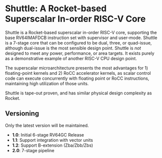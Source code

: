 Shuttle: A Rocket-based Superscalar In-order RISC-V Core
========================================================

Shuttle is a Rocket-based superscalar in-order RISC-V core, supporting the base RV64IMAFDCB instruction set with supervisor and user-mode.
Shuttle is a 7-stage core that can be configured to be dual, three, or quad-issue, although dual-issue is the most sensible design point.
Shuttle is *not* designed to meet any power, performance, or area targets.
It exists purely as a demonstrative example of another RISC-V CPU design point.

The superscalar microarchitecture presents the most advantages for 1) floating-point kernels and 2) RoCC accelerator kernels, as scalar control code can execute concurrently with floating point or RoCC instructions, maintaining high utilization of those units.

Shuttle is tape-out proven, and has similar physical design complexity as Rocket.

## Versioning

Only the latest version will be maintained.

* **1.0**: Initial 6-stage RV64GC Release
* **1.1**: Support integration with vector units
* **1.2**: Support B-extension (Zba/Zbb/Zbs)
* **2.0**: 7-stage pipeline